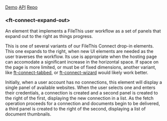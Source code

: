[Demo](https://filethis.github.io/ft-connect-expand-out/components/ft-connect-expand-out/demo/)    [API](https://filethis.github.io/ft-connect-expand-out/components/ft-connect-expand-out/)    [Repo](https://github.com/filethis/ft-connect-expand-out)

### \<ft-connect-expand-out\>

An element that implements a FileThis user workflow as a set of panels that expand out to the right as things progress.

This is one of several variants of our FileThis Connect drop-in elements. This one expands to the right, when new UI elements are needed as the user traverses the workflow. Its use is appropriate when the hosting page can accomodate a significant increase in the horizontal space. If space on the page is more limited, or must be of fixed dimensions, another variant, like [ft-connect-tabbed](https://github.com/filethis/ft-connect-tabbed), or [ft-connect-wizard](https://github.com/filethis/ft-connect-wizard) would likely work better.

Initially, when a user account has no connections, this element will display a single panel of available websites. When the user selects one and enters their credentials, a connection is created and a second panel is created to the right of the first, displaying the new connection in a list. As the fetch operation proceeds for a connection and documents begin to be delivered, a third panel is created to the right of the second, displaying a list of document thumbnails.